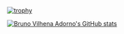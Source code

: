 [![trophy](https://github-profile-trophy.vercel.app/?username=bvadorno)](https://github.com/bvadorno/github-profile-trophy)

[![Bruno Vilhena Adorno's GitHub stats](https://github-readme-stats.vercel.app/api?username=bvadorno)](https://github.com/bvadorno/github-readme-stats)

<!--
**bvadorno/bvadorno** is a ✨ _special_ ✨ repository because its `README.md` (this file) appears on your GitHub profile.

Here are some ideas to get you started:

- 🔭 I’m currently working on ...
- 🌱 I’m currently learning ...
- 👯 I’m looking to collaborate on ...
- 🤔 I’m looking for help with ...
- 💬 Ask me about ...
- 📫 How to reach me: ...
- 😄 Pronouns: ...
- ⚡ Fun fact: ...
-->
